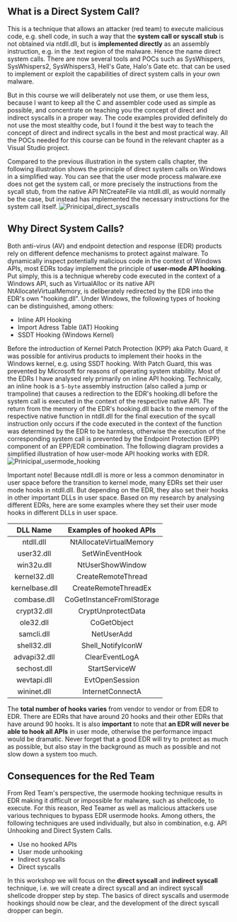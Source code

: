 ## What is a Direct System Call?
This is a technique that allows an attacker (red team) to execute malicious code, e.g. shell code, in such a way that the **system call or syscall stub** is not obtained via ntdll.dll, but is **implemented directly** as an assembly instruction, e.g. in the .text region of the malware. Hence the name direct system calls. There are now several tools and POCs such as SysWhispers, SysWhispers2, SysWhispers3, Hell's Gate, Halo's Gate etc. that can be used to implement or exploit the capabilities of direct system calls in your own malware.

But in this course we will deliberately not use them, or use them less, because I want to keep all the C and assembler code used as simple as possible, and concentrate on teaching you the concept of direct and indirect syscalls in a proper way. The code examples provided definitely do not use the most stealthy code, but I found it the best way to teach the concept of direct and indirect sycalls in the best and most practical way. All the POCs needed for this course can be found in the relevant chapter as a Visual Studio project. 

Compared to the previous illustration in the system calls chapter, the following illustration shows the principle of direct system calls on Windows in a simplified way. You can see that the user mode process malware.exe does not get the system call, or more precisely the instructions from the sycall stub, from the native API NtCreateFile via ntdll.dll, as would normally be the case, but instead has implemented the necessary instructions for the system call itself.
![Prinicipal_direct_syscalls](https://github.com/VirtualAlllocEx/DEFCON-31-Workshop-Syscalls/assets/50073731/16e74b5c-f470-48d8-b674-3740e695c621)


## Why Direct System Calls?
Both anti-virus (AV) and endpoint detection and response (EDR) products rely on different defence mechanisms to protect against malware. To dynamically inspect potentially malicious code in the context of Windows APIs, most EDRs today implement the principle of **user-mode API hooking**. Put simply, this is a technique whereby code executed in the context of a Windows API, such as VirtualAlloc or its native API NtAllocateVirtualMemory, is deliberately redirected by the EDR into the EDR's own "hooking.dll". Under Windows, the following types of hooking can be distinguished, among others:
- Inline API Hooking
- Import Adress Table (IAT) Hooking
- SSDT Hooking (Windows Kernel)

Before the introduction of Kernel Patch Protection (KPP) aka Patch Guard, it was possible for antivirus products to implement their hooks in the Windows kernel, e.g. using SSDT hooking. With Patch Guard, this was prevented by Microsoft for reasons of operating system stability. Most of the EDRs I have analysed rely primarily on inline API hooking. Technically, an inline hook is a ``5-byte`` assembly instruction (also called a jump or trampoline) that causes a redirection to the EDR's hooking.dll before the system call is executed in the context of the respective native API. The return from the memory of the EDR's hooking.dll back to the memory of the respective native function in ntdll.dll for the final execution of the sycall instruction only occurs if the code executed in the context of the function was determined by the EDR to be harmless, otherwise the execution of the corresponding system call is prevented by the Endpoint Protection (EPP) component of an EPP/EDR combination. The following diagram provides a simplified illustration of how user-mode API hooking works with EDR.
![Prinicipal_usermode_hooking](https://github.com/VirtualAlllocEx/DEFCON-31-Workshop-Syscalls/assets/50073731/84f0ca7c-5c8c-48b9-a215-36d20fc7e2a6)

Important note! Because ntdll.dll is more or less a common denominator in user space before the transition to kernel mode, many EDRs set their user mode hooks in ntdll.dll. But depending on the EDR, they also set their hooks in other important DLLs in user space. Based on my research by analysing different EDRs, here are some examples where they set their user mode hooks in different DLLs in user space. 

| DLL Name           | Examples of hooked APIs          |
| :---:              | :---:                            |
| ntdll.dll          | NtAllocateVirtualMemory          |
| user32.dll         | SetWinEventHook                  |
| win32u.dll         | NtUserShowWindow                 |
| kernel32.dll       | CreateRemoteThread               |
| kernelbase.dll     | CreateRemoteThreadEx             |
| combase.dll        | CoGetInstanceFromIStorage        |
| crypt32.dll        | CryptUnprotectData               |
| ole32.dll          | CoGetObject                      |
| samcli.dll         | NetUserAdd                       |  
| shell32.dll        | Shell_NotifyIconW                |
| advapi32.dll       | ClearEventLogA                   |
| sechost.dll        | StartServiceW                    |
| wevtapi.dll        | EvtOpenSession                   |
| wininet.dll        | InternetConnectA                 |

  
The **total number of hooks varies** from vendor to vendor or from EDR to EDR. There are EDRs that have around 20 hooks and their other EDRs that have around 90 hooks. It is also **important** to note that **an EDR will never be able to hook all APIs** in user mode, otherwise the performance impact would be dramatic. Never forget that a good EDR will try to protect as much as possible, but also stay in the background as much as possible and not slow down a system too much.  

## Consequences for the Red Team
From Red Team's perspective, the usermode hooking technique results in EDR making it difficult or impossible for malware, such as shellcode, to execute. For this reason, Red Teamer as well as malicious attackers use various techniques to bypass EDR usermode hooks. Among others, the following techniques are used individually, but also in combination, e.g. API Unhooking and Direct System Calls.
- Use no hooked APIs
- User mode unhooking 
- Indirect syscalls 
- Direct syscalls 

In this workshop we will focus on the **direct syscall** and **indirect syscall** technique, i.e. we will create a direct syscall and an indirect syscall shellcode dropper step by step. The basics of direct syscalls and usermode hookings should now be clear, and the development of the direct syscall dropper can begin. 
